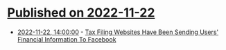 # [Published on 2022-11-22](index.md)

* [2022-11-22, 14:00:00](https://yro.slashdot.org/story/22/11/22/1328257/tax-filing-websites-have-been-sending-users-financial-information-to-facebook?utm_source=rss1.0mainlinkanon&utm_medium=feed) - [Tax Filing Websites Have Been Sending Users' Financial Information To Facebook](https://yro.slashdot.org/story/22/11/22/1328257/tax-filing-websites-have-been-sending-users-financial-information-to-facebook?utm_source=rss1.0mainlinkanon&utm_medium=feed)
